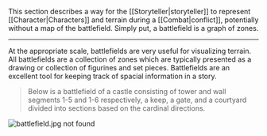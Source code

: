 This section describes a way for the [[Storyteller|storyteller]] to represent [[Character|Characters]] and terrain during a [[Combat|conflict]], potentially without a map of the battlefield. Simply put, a battlefield is a graph of zones.

---

At the appropriate scale, battlefields are very useful for visualizing terrain. All battlefields are a collection of zones which are typically presented as a drawing or collection of figurines and set pieces. Battlefields are an excellent tool for keeping track of spacial information in a story.

> Below is a battlefield of a castle consisting of tower and wall segments 1-5 and 1-6 respectively, a keep, a gate, and a courtyard divided into sections based on the cardinal directions.

![battlefield.jpg not found](battlefield.jpg "Example Battlefield")
